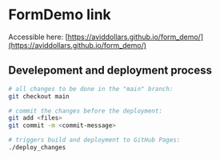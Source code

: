 # FormDemo link
Accessible here: [https://aviddollars.github.io/form_demo/](https://aviddollars.github.io/form_demo/)

## Develepoment and deployment process
```bash
# all changes to be done in the "main" branch:
git checkout main

# commit the changes before the deployment:
git add <files>
git commit -m <commit-message>

# triggers build and deployment to GitHub Pages:
./deploy_changes
```
